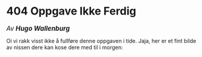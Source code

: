 # 404 Oppgave Ikke Ferdig
<big>*Av* ***Hugo Wallenburg***</big>

Oi vi rakk visst ikke å fullføre denne oppgaven i tide. Jaja, her er et fint bilde av nissen dere kan kose dere med til i morgen:

